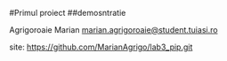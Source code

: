 #Primul proiect 
##demosntratie

Agrigoroaie Marian
marian.agrigoroaie@student.tuiasi.ro	

site:
https://github.com/MarianAgrigo/lab3_pip.git

